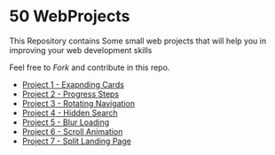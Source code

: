 # 50 WebProjects

This Repository contains Some small web projects that will help you in improving your web development skills


Feel free to *Fork* and contribute in this repo.



- [Project 1 - Exapnding Cards](https://github.com/misrapk/50Days-50-Web-projects/tree/main/01ExpandingCards)
- [Project 2 - Progress Steps ](https://github.com/misrapk/50Days-50-Web-projects/tree/main/02Progress%20Steps)
- [Project 3 - Rotating Navigation](https://github.com/misrapk/50Days-50-Web-projects/tree/main/03RotatingNavigation)
- [Project 4 - Hidden Search](https://github.com/misrapk/50Days-50-Web-projects/tree/main/04HiddenSearch)
- [Project 5 - Blur Loading](https://github.com/misrapk/50Days-50-Web-projects/tree/main/05BlurLoading)
- [Project 6 - Scroll Animation](https://github.com/misrapk/50Days-50-Web-projects/tree/main/06ScrollAnimation)
- [Project 7 - Split Landing Page](https://github.com/misrapk/50Days-50-Web-projects/tree/main/07SplitPage)